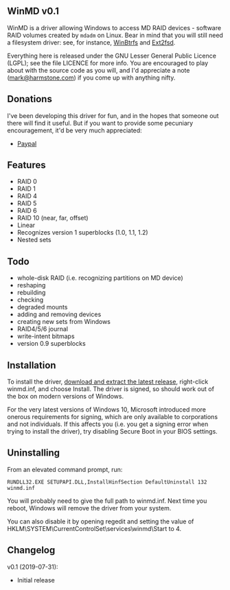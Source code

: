 WinMD v0.1
----------

WinMD is a driver allowing Windows to access MD RAID devices - software RAID
volumes created by `mdadm` on Linux. Bear in mind that you will still need a
filesystem driver: see, for instance, [WinBtrfs](https://github.com/maharmstone/btrfs) and [Ext2fsd](https://sourceforge.net/projects/ext2fsd/).

Everything here is released under the GNU Lesser General Public Licence (LGPL);
see the file LICENCE for more info. You are encouraged to play about with the
source code as you will, and I'd appreciate a note (mark@harmstone.com) if you
come up with anything nifty.

Donations
---------

I've been developing this driver for fun, and in the hopes that someone out there
will find it useful. But if you want to provide some pecuniary encouragement, it'd
be very much appreciated:

* [Paypal](https://www.paypal.com/cgi-bin/webscr?cmd=_donations&business=3XQVCQ6YB55L2&lc=GB&item_name=WinMD%20donation&currency_code=GBP&bn=PP%2dDonationsBF%3abtn_donate_LG%2egif%3aNonHosted)

Features
--------

* RAID 0
* RAID 1
* RAID 4
* RAID 5
* RAID 6
* RAID 10 (near, far, offset)
* Linear
* Recognizes version 1 superblocks (1.0, 1.1, 1.2)
* Nested sets

Todo
----

* whole-disk RAID (i.e. recognizing partitions on MD device)
* reshaping
* rebuilding
* checking
* degraded mounts
* adding and removing devices
* creating new sets from Windows
* RAID4/5/6 journal
* write-intent bitmaps
* version 0.9 superblocks

Installation
------------

To install the driver, [download and extract the latest release](https://github.com/maharmstone/winmd/releases),
right-click winmd.inf, and choose Install. The driver is signed, so should work out
of the box on modern versions of Windows.

For the very latest versions of Windows 10, Microsoft introduced more onerous
requirements for signing, which are only available to corporations and not individuals.
If this affects you (i.e. you get a signing error when trying to install the driver),
try disabling Secure Boot in your BIOS settings.

Uninstalling
------------

From an elevated command prompt, run:

`RUNDLL32.EXE SETUPAPI.DLL,InstallHinfSection DefaultUninstall 132 winmd.inf`

You will probably need to give the full path to winmd.inf. Next time you reboot, Windows
will remove the driver from your system.

You can also disable it by opening regedit and setting the value of
HKLM\SYSTEM\CurrentControlSet\services\winmd\Start to 4.

Changelog
---------

v0.1 (2019-07-31):
* Initial release

